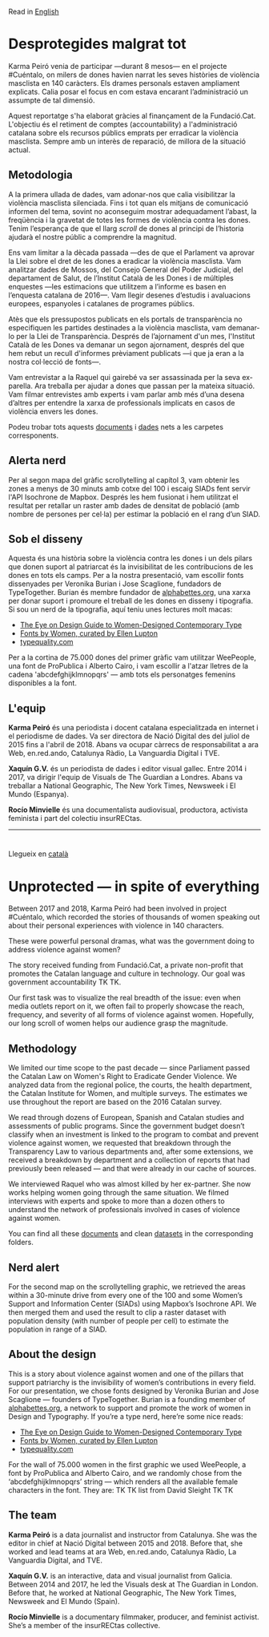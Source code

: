Read in [English](https://github.com/xaquingv/desprotegides/blob/master/README.md#unprotected--in-spite-of-everything)

# Desprotegides malgrat tot
Karma Peiró venia de participar —durant 8 mesos— en el projecte #Cuéntalo, on milers de dones havien narrat les seves històries de violència masclista en 140 caràcters. Els drames personals estaven ampliament explicats. Calia posar el focus en com estava encarant l’administració un assumpte de tal dimensió. 

Aquest reportatge s'ha elaborat gràcies al finançament de la Fundació.Cat. L'objectiu és el retiment de comptes (accountability) a l'administració catalana sobre els recursos públics emprats per erradicar la violència masclista. Sempre amb un interès de reparació, de millora de la situació actual.

## Metodologia
A la primera ullada de dades, vam adonar-nos que calia visibilitzar la violència masclista silenciada. Fins i tot quan els mitjans de comunicació informen del tema, sovint no aconseguim mostrar adequadament l’abast, la freqüència i la gravetat de totes les formes de violència contra les dones. Tenim l’esperança de que el llarg *scroll* de dones al principi de l’historia ajudarà el nostre públic a comprendre la magnitud.

Ens vam limitar a la dècada passada —des de que el Parlament va aprovar la Llei sobre el dret de les dones a eradicar la violència masclista. Vam analitzar dades de Mossos, del Consejo General del Poder Judicial, del departament de Salut, de l’Institut Català de les Dones i de múltiples enquestes —les estimacions que utilitzem a l’informe es basen en l’enquesta catalana de 2016—. Vam llegir desenes d’estudis i avaluacions europees, espanyoles i catalanes de programes públics.

Atès que els pressupostos publicats en els portals de transparència no especifiquen les partides destinades a la violència masclista, vam demanar-lo per la Llei de Transparència. Després de l’ajornament d'un mes, l'Institut Català de les Dones va demanar un segon ajornament, després del que hem rebut un recull d'informes prèviament publicats —i que ja eran a la nostra col·lecció de fonts—.

Vam entrevistar a la Raquel qui gairebé va ser assassinada per la seva ex-parella. Ara treballa per ajudar a dones que passan per la mateixa situació. Vam filmar entrevistes amb experts i vam parlar amb més d’una desena d’altres per entendre la xarxa de professionals implicats en casos de violència envers les dones.

Podeu trobar tots aquests [documents](https://github.com/xaquingv/desprotegides/tree/master/documents) i [dades](https://github.com/xaquingv/desprotegides/tree/master/dades) nets a les carpetes corresponents.

## Alerta nerd
Per al segon mapa del gràfic scrollytelling al capítol 3, vam obtenir les zones a menys de 30 minuts amb cotxe del 100 i escaig SIADs fent servir l'API Isochrone de Mapbox. Després les hem fusionat i hem utilitzat el resultat per retallar un raster amb dades de densitat de població (amb nombre de persones per cel·la) per estimar la població en el rang d’un SIAD.

## Sob el disseny
Aquesta és una història sobre la violència contra les dones i un dels pilars que donen suport al patriarcat és la invisibilitat de les contribucions de les dones en tots els camps. Per a la nostra presentació, vam escollir fonts dissenyades per Veronika Burian i Jose Scaglione, fundadors de TypeTogether. Burian és membre fundador de [alphabettes.org](http://www.alphabettes.org/about/), una xarxa per donar suport i promoure el treball de les dones en disseny i tipografia. Si sou un nerd de la tipografia, aquí teniu unes lectures molt macas:
- [The Eye on Design Guide to Women-Designed Contemporary Type](https://medium.com/aiga-eye-on-design/the-eye-on-design-guide-to-women-designed-contemporary-type-d3ddfbfbfc99)
- [Fonts by Women, curated by Ellen Lupton](https://fonts.adobe.com/collections/fonts-by-women)
- [typequality.com](https://www.typequality.com)

Per a la cortina de 75.000 dones del primer gràfic vam utilitzar WeePeople, una font de ProPublica i Alberto Cairo, i vam escollir a l'atzar lletres de la cadena 'abcdefghijklmnopqrs' — amb tots els personatges femenins disponibles a la font.

## L'equip
**Karma Peiró** és una periodista i docent catalana especialitzada en internet i el periodisme de dades. Va ser directora de Nació Digital des del juliol de 2015 fins a l'abril de 2018. Abans va ocupar càrrecs de responsabilitat a ara Web, en.red.ando, Catalunya Ràdio, La Vanguardia Digital i TVE.

**Xaquín G.V.** és un periodista de dades i editor visual gallec. Entre 2014 i 2017, va dirigir l'equip de Visuals de The Guardian a Londres. Abans va treballar a National Geographic, The New York Times, Newsweek i El Mundo (Espanya).

**Rocío Minvielle** és una documentalista audiovisual, productora, activista feminista i part del colectiu insurRECtas.


---
# 

Llegueix en [català](https://github.com/xaquingv/desprotegides/blob/master/README.md#desprotegides-malgrat-tot)

# Unprotected — in spite of everything
Between 2017 and 2018, Karma Peiró had been involved in project #Cuéntalo, which recorded the stories of thousands of women speaking out about their personal experiences with violence in 140 characters.

These were powerful personal dramas, what was the government doing to address violence against women?

The story received funding from Fundació.Cat, a private non-profit that promotes the Catalan language and culture in technology. Our goal was government accountability TK TK.

Our first task was to visualize the real breadth of the issue: even when media outlets report on it, we often fail to properly showcase the reach, frequency, and severity of all forms of violence against women. Hopefully, our long scroll of women helps our audience grasp the magnitude.

## Methodology
We limited our time scope to the past decade — since Parliament passed the Catalan Law on Women's Right to Eradicate Gender Violence. We analyzed data from the regional police, the courts, the health department, the Catalan Institute for Women, and multiple surveys. The estimates we use throughout the report are based on the 2016 Catalan survey.

We read through dozens of European, Spanish and Catalan studies and assessments of public programs. Since the government budget doesn’t classify when an investment is linked to the program to combat and prevent violence against women, we requested that breakdown through the Transparency Law to various departments and, after some extensions, we received a breakdown by department and a collection of reports that had previously been released — and that were already in our cache of sources.

We interviewed Raquel who was almost killed by her ex-partner. She now works helping women going through the same situation.
We filmed interviews with experts and spoke to more than a dozen others to understand the network of professionals involved in cases of violence against women.

You can find all these [documents](https://github.com/xaquingv/desprotegides/tree/master/documents) and clean [datasets](https://github.com/xaquingv/desprotegides/tree/master/dades) in the corresponding folders.

## Nerd alert
For the second map on the scrollytelling graphic, we retrieved the areas within a 30-minute drive from every one of the 100 and some Women’s Support and Information Center (SIADs) using Mapbox’s Isochrone API. We then merged them and used the result to clip a raster dataset with population density (with number of people per cell) to estimate the population in range of a SIAD.

## About the design
This is a story about violence against women and one of the pillars that support patriarchy is the invisibility of women’s contributions in every field. For our presentation, we chose fonts designed by Veronika Burian and Jose Scaglione — founders of TypeTogether. Burian is a founding member of [alphabettes.org](http://www.alphabettes.org/about/), a network to support and promote the work of women in Design and Typography. If you’re a type nerd, here’re some nice reads:
- [The Eye on Design Guide to Women-Designed Contemporary Type](https://medium.com/aiga-eye-on-design/the-eye-on-design-guide-to-women-designed-contemporary-type-d3ddfbfbfc99)
- [Fonts by Women, curated by Ellen Lupton](https://fonts.adobe.com/collections/fonts-by-women)
- [typequality.com](https://www.typequality.com)

For the wall of 75.000 women in the first graphic we used WeePeople, a font by ProPublica and Alberto Cairo, and we randomly chose from the ‘abcdefghijklmnopqrs’ string — which renders all the available female characters in the font. They are: TK TK list from David Sleight TK TK

## The team
**Karma Peiró** is a data journalist and instructor from Catalunya. She was the editor in chief at Nació Digital between 2015 and 2018. Before that, she worked and lead teams at ara Web, en.red.ando, Catalunya Ràdio, La Vanguardia Digital, and TVE.

**Xaquín G.V.** is an interactive, data and visual journalist from Galicia. Between 2014 and 2017, he led the Visuals desk at The Guardian in London. Before that, he worked at National Geographic, The New York Times, Newsweek and El Mundo (Spain).

**Rocío Minvielle** is a documentary filmmaker, producer, and feminist activist. She’s a member of the insurRECtas collective.
  
